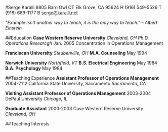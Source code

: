 #Serge Karalli
 8805 Barn Owl CT
 Elk Grove, CA 95624
 H (916) 549-5526
 T (916) 689-1177
 B serge@karalli.net
 
_"Example isn’t another way to teach, it is the only way to teach." – Albert Einstein_

##Education
**Case Western Reserve University**
_Cleveland, OH_
*Ph.D. Operations Researcgh*
Jan. 2005
Concentration in Operations Management

**Franciscan University**
_Steubenville, OH_
**M.A. Counseling**
May 1994 

**Norwich University**
_Northfield, VT_
**B.S. Electrical Engineering**
May 1984 
**B.A. Psychology**
May 1984 

##Teaching Experience
**Assistant Professor of Operations Management**
2004-2112
California State University, Sacramento
_Sacramento, CA_

**Visiting Assistant Professor of Operations Management**
2003-2004 
DePaul University
_Chicago, IL_

**Graduate Assistant**
2000-2003 
Case Western Reserve University
_Cleveland, OH_

##Teaching Interests


